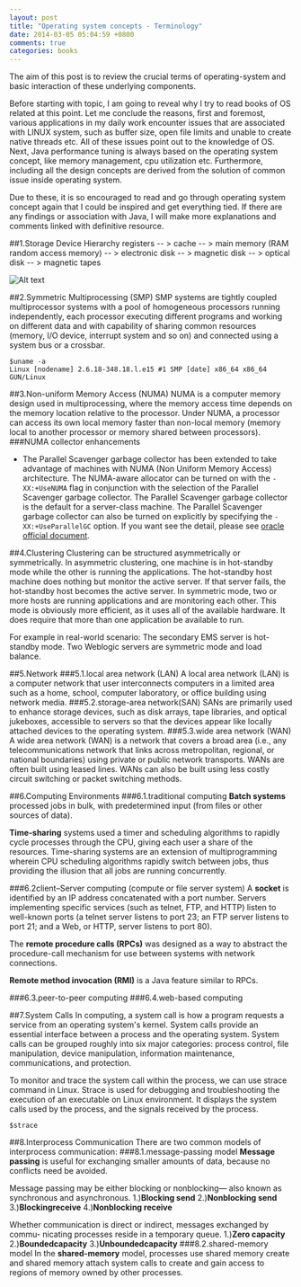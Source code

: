 ```yaml
---
layout: post
title: "Operating system concepts - Terminology"
date: 2014-03-05 05:04:59 +0800
comments: true
categories: books
---
```


The aim of this post is to review the crucial terms of operating-system and basic interaction of these underlying components.

Before starting with topic, I am going to reveal why I try to read books of OS related at this point. Let me conclude the reasons, first and foremost, various applications in my daily work encounter issues that are associated with LINUX system, such as buffer size, open file limits and unable to create native threads etc. All of these issues point out to the knowledge of OS. Next, Java performance tuning is always based on the operating system concept, like memory management, cpu utilization etc. Furthermore, including all the design concepts are derived from the solution of common issue inside operating system.

Due to these, it is so encouraged to read and go through operating system concept again that I could be inspired and get everything tied. If there are any findings or association with Java, I will make more explanations and comments linked with definitive resource.

##1.Storage Device Hierarchy
registers -- > cache -- > main memory (RAM random access memory) -- > electronic disk -- > magnetic disk -- > optical disk -- > magnetic tapes

![Alt text](https://farm4.staticflickr.com/3775/13508587744_aa4be3c238_o.png "cpu_cache_hierarchy")

##2.Symmetric Multiprocessing (SMP)
SMP systems are tightly coupled multiprocessor systems with a pool of homogeneous processors running independently, each processor executing different programs and working on different data and with capability of sharing common resources (memory, I/O device, interrupt system and so on) and connected using a system bus or a crossbar.

	$uname -a
	Linux [nodename] 2.6.18-348.18.l.e15 #1 SMP [date] x86_64 x86_64 GUN/Linux

##3.Non-uniform Memory Access (NUMA)
NUMA is a computer memory design used in multiprocessing, where the memory access time depends on the memory location relative to the processor. Under NUMA, a processor can access its own local memory faster than non-local memory (memory local to another processor or memory shared between processors). 
###NUMA collector enhancements
* The Parallel Scavenger garbage collector has been extended to take advantage of machines with NUMA (Non Uniform Memory Access) architecture. 
The NUMA-aware allocator can be turned on with the `-XX:+UseNUMA` flag in conjunction with the selection of the Parallel Scavenger garbage collector. The Parallel Scavenger garbage collector is the default for a server-class machine. The Parallel Scavenger garbage collector can also be turned on explicitly by specifying the `-XX:+UseParallelGC` option.
If you want see the detail, please see [oracle official document](http://docs.oracle.com/javase/7/docs/technotes/guides/vm/performance-enhancements-7.html).

##4.Clustering
Clustering can be structured asymmetrically or symmetrically. In asymmetric clustering, one machine is in hot-standby mode while the other is running the applications. The hot-standby host machine does nothing but monitor the active server. If that server fails, the hot-standby host becomes the active server. In symmetric mode, two or more hosts are running applications and are monitoring each other. This mode is obviously more efficient, as it uses all of the available hardware. It does require that more than one application be available to run.

For example in real-world scenario: The secondary EMS server is hot-standby mode. Two Weblogic servers are symmetric mode and load balance.

##5.Network
###5.1.local area network (LAN)
A local area network (LAN) is a computer network that user interconnects computers in a limited area such as a home, school, computer laboratory, or office building using network media.
###5.2.storage-area network(SAN)
SANs are primarily used to enhance storage devices, such as disk arrays, tape libraries, and optical jukeboxes, accessible to servers so that the devices appear like locally attached devices to the operating system.
###5.3.wide area network (WAN)
A wide area network (WAN) is a network that covers a broad area (i.e., any telecommunications network that links across metropolitan, regional, or national boundaries) using private or public network transports. WANs are often built using leased lines. WANs can also be built using less costly circuit switching or packet switching methods.

##6.Computing Environments
###6.1.traditional computing
__Batch systems__ processed jobs in bulk, with predetermined input (from files or other sources of data).

__Time-sharing__ systems used a timer and scheduling algorithms to rapidly cycle processes through the CPU, giving each user a share of the resources. Time-sharing systems are an extension of multiprogramming wherein CPU scheduling algorithms rapidly switch between jobs, thus providing the illusion that all jobs are running concurrently.

###6.2client–Server computing (compute or file server system)
A __socket__ is identified by an IP address concatenated with a port number. Servers implementing specific services (such as telnet, FTP, and HTTP) listen to well-known ports (a telnet server listens to port 23; an FTP server listens to port 21; and a Web, or HTTP, server listens to port 80). 

The __remote procedure calls (RPCs)__ was designed as a way to abstract the procedure-call mechanism for use between systems with network connections.

__Remote method invocation (RMI)__ is a Java feature similar to RPCs.

###6.3.peer-to-peer computing
###6.4.web-based computing

##7.System Calls
In computing, a system call is how a program requests a service from an operating system's kernel.
System calls provide an essential interface between a process and the operating system.
System calls can be grouped roughly into six major categories: process control, file manipulation, device manipulation, information maintenance, communications, and protection.

To monitor and trace the system call within the process, we can use strace command in Linux.
Strace is used for debugging and troubleshooting the execution of an executable on Linux environment. It displays the system calls used by the process, and the signals received by the process.

	$strace

##8.Interprocess Communication
There are two common models of interprocess communication:
###8.1.message-passing model
__Message passing__ is useful for exchanging smaller amounts of data, because no conflicts need be avoided.

Message passing may be either blocking or nonblocking— also known as synchronous and asynchronous. 1.)__Blocking send__ 2.)__Nonblocking send__ 3.)__Blockingreceive__ 4.)__Nonblocking receive__

Whether communication is direct or indirect, messages exchanged by commu- nicating processes reside in a temporary queue. 1.)__Zero capacity__ 2.)__Boundedcapacity__ 3.)__Unboundedcapacity__
###8.2.shared-memory model
In the __shared-memory__ model, processes use shared memory create and shared memory attach system calls to create and gain access to regions of memory owned by other processes.


























